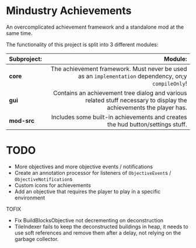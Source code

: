 # Mindustry Achievements
An overcomplicated achievement framework and a standalone mod at the same time.

The functionality of this project is split into 3 different modules:

| Subproject: |                                                                                                             Module: |
|:------------|--------------------------------------------------------------------------------------------------------------------:|
| **core**    |                The achievement framework. Must never be used as an `implementation` dependency, on;y `compileOnly`! |
| **gui**     | Contains an achievement tree dialog and various related stuff necessary to display the achievements the player has. |
| **mod-src** |                                      Includes some built-in achievements and creates the hud button/settings stuff. |


# TODO
* More objectives and more objective events / notifications
* Create an annotation processor for listeners of `ObjectiveEvent`s / `ObjectiveNotification`s
* Custom icons for achievements
* Add an objective that requires the player to play in a specific environment

TOFIX
* Fix BuildBlocksObjective not decrementing on deconstruction
* TileIndexer fails to keep the deconstructed buildings in heap, it needs to use soft references and remove them after a delay, not relying on the garbage collector.
